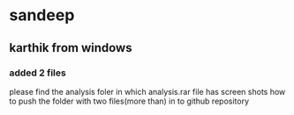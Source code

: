 


# sandeep
## karthik from windows 


### added 2 files

please find the analysis foler in which analysis.rar file has screen shots 
how to push the folder with two files(more than) in to github repository

